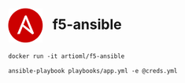 # <img align="center" src="img/ansible.svg" width="70">&nbsp;&nbsp; f5-ansible


```
docker run -it artioml/f5-ansible
```

```
ansible-playbook playbooks/app.yml -e @creds.yml
```
